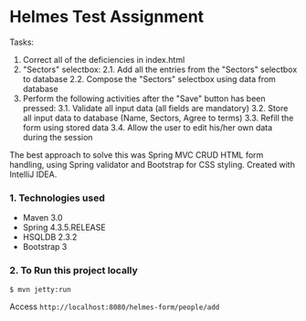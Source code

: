 Helmes Test Assignment
===============================
Tasks:
1. Correct all of the deficiencies in index.html
2. "Sectors" selectbox:
2.1. Add all the entries from the "Sectors" selectbox to database
2.2. Compose the "Sectors" selectbox using data from database
3. Perform the following activities after the "Save" button has been pressed: 
3.1. Validate all input data (all fields are mandatory)
3.2. Store all input data to database (Name, Sectors, Agree to terms)
3.3. Refill the form using stored data 
3.4. Allow the user to edit his/her own data during the session

The best approach to solve this was Spring MVC CRUD HTML form handling, using Spring validator and Bootstrap for CSS styling.
Created with IntelliJ IDEA.

### 1. Technologies used
* Maven 3.0
* Spring 4.3.5.RELEASE
* HSQLDB 2.3.2
* Bootstrap 3

### 2. To Run this project locally
```shell
$ mvn jetty:run
```
Access ```http://localhost:8080/helmes-form/people/add```

